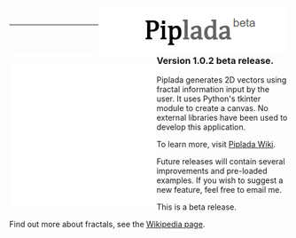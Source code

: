 <img align="right" src="https://github.com/aviral36/piplada/blob/master/piplada_icon.PNG">

<br>

***
<img align = "left" src = "https://github.com/aviral36/piplada/blob/master/wiki/animation_1.gif">

<br>

### Version 1.0.2 beta release.

Piplada generates 2D vectors using fractal information input by the user. It uses Python's tkinter module to create a canvas. No external libraries have been used to develop this application.

To learn more, visit [Piplada Wiki](https://github.com/aviral36/piplada/wiki).

Future releases will contain several improvements and pre-loaded examples. If you wish to suggest a new feature, feel free to email me.
 
This is a beta release. 

Find out more about fractals, see the [Wikipedia page](https://en.wikipedia.org/wiki/Fractal).

